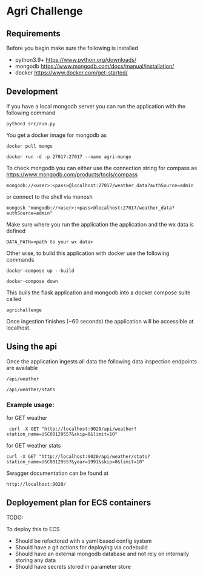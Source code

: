# Agri Challenge

## Requirements

Before you begin make sure the following is installed

- python3.9+ https://www.python.org/downloads/
- mongodb https://www.mongodb.com/docs/manual/installation/
- docker https://www.docker.com/get-started/

## Development

If you have a local mongodb server you can run the application with the following command

```commandline
python3 src/run.py
```

You get a docker image for mongodb as 

```commandline
docker pull mongo
```

```commandline
docker run -d -p 27017:27017 --name agri-mongo
```
To check mongodb you can either use the connection string for compass as 
https://www.mongodb.com/products/tools/compass

```commandline
mongodb://<user>:<pass>@localhost:27017/weather_data?authSource=admin
```

or connect to the shell via monosh

```commandline
mongosh "mongodb://<user>:<pass>@localhost:27017/weather_data?authSource=admin"
```

Make sure where you run the application the application and the wx data is defined

```commandline
DATA_PATH=<path to your wx data>
```

Other wise, to build this application with docker use the following commands

```commandline
docker-compose up --build
```

```commandline
docker-compose down
```

This buils the flask application and mongodb into a docker compose suite called

```commandline
agrichallenge
```

Once ingestion finishes (~60 seconds) the application will be accessible at localhost.

## Using the api

Once the application ingests all data the following data inspection endpoints are available

```commandline
/api/weather
```

```commandline
/api/weather/stats
```

### Example usage:

for GET weather

```commandline
 curl -X GET "http://localhost:9020/api/weather?station_name=USC00129557&skip=0&limit=10" 
```

for GET weather stats

```commandline
curl -X GET "http://localhost:9020/api/weather/stats?station_name=USC00129557&year=1991&skip=0&limit=10"
```

Swagger documentation can be found at 

```commandline
http://localhost:9020/
```

## Deployement plan for ECS containers

TODO:

To deploy this to ECS

- Should be refactored with a yaml based config system
- Should have a git actions for deploying via codebuild
- Should have an external mongodb database and not rely on internally storing any data
- Should have secrets stored in parameter store